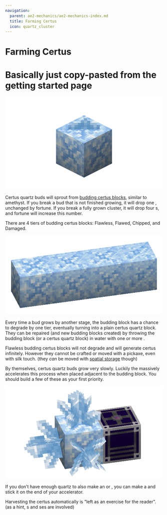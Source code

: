 ```yaml
---
navigation:
  parent: ae2-mechanics/ae2-mechanics-index.md
  title: Farming Certus
  icon: quartz_cluster
---
```

# Farming Certus
# Basically just copy-pasted from the getting started page

![A Flawless Budding Certus with a small certus bud on top](../assets/assemblies/budding_certus_1.png)

Certus quartz buds will sprout from [budding certus blocks](../items-blocks-machines/budding_certus.md), similar to amethyst. If you break a bud that is not finished 
growing, it will drop one <ItemLink id="certus_quartz_dust" />, unchanged by fortune. If you break a fully grown cluster, it will drop four
<ItemLink id="certus_quartz_crystal" />s, and fortune will increase this number.

There are 4 tiers of budding certus blocks: Flawless, Flawed, Chipped, and Damaged.

![The budding certus blocks](../assets/assemblies/budding_blocks.png)

Every time a bud grows by another stage, the budding block has a chance to degrade by one tier, eventually turning into 
a plain certus quartz block. They can be repaired (and new budding blocks created) by throwing the budding block (or a 
certus quartz block) in water with one or more <ItemLink id="charged_certus_quartz_crystal" />. 

<RecipeFor id="damaged_budding_quartz" />

Flawless budding certus blocks will not degrade and will generate certus infinitely. However they cannot be crafted or moved
with a pickaxe, even with silk touch. (they *can* be moved with [spatial storage](../ae2-mechanics/spatial-io.md) though)

By themselves, certus quartz buds grow very slowly. Luckily the <ItemLink id="quartz_growth_accelerator" /> massively 
accelerates this process when placed adjacent to the budding block. You should build a few of these as your first priority.

![A Flawless Budding Certus with a growth accelerator](../assets/assemblies/budding_certus_2.png)

If you don't have enough quartz to also make an <ItemLink id="energy_acceptor" /> or <ItemLink id="vibration_chamber" />, 
you can make a <ItemLink id="crank" /> and stick it on the end of your accelerator.

Harvesting the certus automatically is "left as an exercise for the reader". (as a hint, <ItemLink id="annihilation_plane" />s and <ItemLink id="storage_bus" />ses are involved)